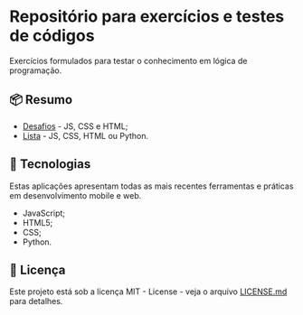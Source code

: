 # Repositório para exercícios e testes de códigos 

Exercícios formulados para testar o conhecimento em lógica de programação.

## 📦 Resumo
- [Desafios](https://github.com/mateusralv/basic-programming/tree/master/Desafios) - JS, CSS e HTML;
- [Lista](https://github.com/mateusralv/basic-programming/tree/master/Lista) - JS, CSS, HTML ou Python.


## 🚀 Tecnologias
Estas aplicações apresentam todas as mais recentes ferramentas e práticas em desenvolvimento mobile e web.
* JavaScript;
* HTML5;
* CSS;
* Python.

## 📄 Licença

Este projeto está sob a licença MIT - License - veja o arquivo [LICENSE.md](https://github.com/mateusralv/basic-programming/blob/master/LICENSE) para detalhes.

